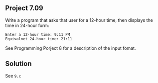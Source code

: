 ## Project 7.09

Write a program that asks that user for a 12-hour time, then displays the time in 24-hour form:

```
Enter a 12-hour time: 9:11 PM
Equivalnet 24-hour time: 21:11
```

See Programming Porject 8 for a description of the input fomat.

## Solution

See `9.c`
